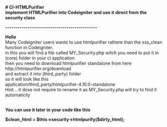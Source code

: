 <p><strong># CI-HTMLPurifier</strong><br /><strong>implement HTMLPurifier into Codeigniter and use it direct from the security class</strong></p>
<p><strong>---------------------------------------------</strong></p>
<p><strong>Hello</strong><br />Many Codeigniter users wants to use htmlpurifier rathere than the xss_clean function in Codeigniter.<br />in this you will find a file called MY_Security.php witch you need to put it in (core) folder in your ci application<br />then you need to download htmlpurifier standalone from here<br />http://htmlpurifier.org/download<br />and extract it into (third_party) folder<br />so it will look like this<br />application/third_party/htmlpurifier-4.10.0-standalone<br />Hint .. it dose not require to rename it as MY_Security.php will try to find it automaticlly</p>
<p><br /><strong>You can use it later in your code like this</strong></p>
<p><strong>$clean_html = $this-&gt;security-&gt;htmlpurify($dirty_html);</strong></p>
